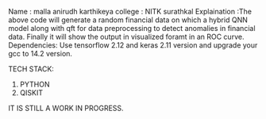 Name : malla anirudh karthikeya
college : NITK surathkal
Explaination :The above code will generate a random financial data on which a hybrid QNN model along with qft for data preprocessing to detect anomalies in financial data.
Finally it will show the output in visualized foramt in an ROC curve.
Dependencies: Use tensorflow 2.12 and keras 2.11 version and upgrade your gcc to 14.2 version.


TECH STACK:
1) PYTHON
2) QISKIT



IT IS STILL A WORK IN PROGRESS.
